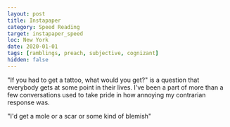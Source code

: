 ```yaml
---
layout: post
title: Instapaper
category: Speed Reading
target: instapaper_speed
loc: New York
date: 2020-01-01
tags: [ramblings, preach, subjective, cognizant]
hidden: false
---
```


"If you had to get a tattoo, what would you get?" is a question that everybody gets at some point in their lives. I've been a part of more than a few conversations used to take pride in how annoying my contrarian response was. 

"I'd get a mole or a scar or some kind of blemish"

